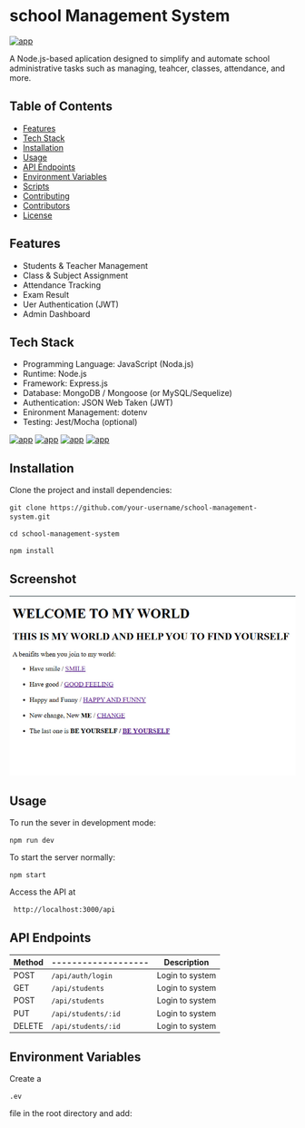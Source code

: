 # school Management System
[![app](https://img.shields.io/badge/School_management_system-Adminstrator-green)](https://getbootstrap.com/)

A Node.js-based aplication designed to simplify and automate school administrative tasks such as managing, teahcer, classes, attendance, and more.

## Table of Contents
- [Features](https://getbootstrap.com/)
- [Tech Stack](https://getbootstrap.com/)
- [Installation](https://getbootstrap.com/)
- [Usage](https://getbootstrap.com/)
- [API Endpoints](https://getbootstrap.com/)
- [Environment Variables](https://getbootstrap.com/)
- [Scripts](https://getbootstrap.com/)
- [Contributing](https://getbootstrap.com/)
- [Contributors](https://getbootstrap.com/)
- [License](https://getbootstrap.com/)

## Features

- Students & Teacher Management
- Class & Subject Assignment 
- Attendance Tracking 
- Exam Result 
- Uer Authentication (JWT)
- Admin Dashboard

## Tech Stack

- Programming Language: JavaScript (Noda.js)
- Runtime: Node.js
- Framework: Express.js
- Database: MongoDB / Mongoose (or MySQL/Sequelize)
- Authentication: JSON Web Taken (JWT)
- Enironment Management: dotenv
- Testing: Jest/Mocha (optional)

[![app](https://img.shields.io/badge/Node.js-18.x-green)](https://getbootstrap.com/) [![app](https://img.shields.io/badge/Express.js-Framework-blue)](https://getbootstrap.com/) [![app](https://img.shields.io/badge/MongoDB-Database-green)](https://getbootstrap.com/)  [![app](https://img.shields.io/badge/license-MIT-blue)](https://getbootstrap.com/) 

## Installation

Clone the project and install dependencies:
```
git clone https://github.com/your-username/school-management-system.git
```
``` 
cd school-management-system
```
```
npm install
```
## Screenshot
![Dashborad](image.png)
## Usage 
To run the sever in development mode:
```
npm run dev
```
To start the server normally:
```
npm start
```
Access the API at
```
 http://localhost:3000/api
 ```
 ## API Endpoints
| Method |-------------------| Description     |
|--------|-------------------|-----------------|
| POST   |`/api/auth/login`  | Login to system |
| GET    |`/api/students`    | Login to system |
| POST   |`/api/students`    | Login to system |
| PUT    |`/api/students/:id`| Login to system |
| DELETE |`/api/students/:id`| Login to system |

## Environment Variables

Create a 
```
.ev 
```
file in the root directory and add:
